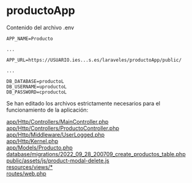 # productoApp

Contenido del archivo .env

    APP_NAME=Producto
    
    ...
    
    APP_URL=https://USUARIO.ies...s.es/laraveles/productoApp/public/
    
    ...
    
    DB_DATABASE=productoL
    DB_USERNAME=uproductoL
    DB_PASSWORD=cproductoL

Se han editado los archivos estrictamente necesarios para el funcionamiento de la aplicación:

[app/Http/Controllers/MainController.php](https://github.com/dwesizv/productoApp/blob/main/app/Http/Controllers/MainController.php)  
[app/Http/Controllers/ProductoController.php](https://github.com/dwesizv/productoApp/blob/main/app/Http/Controllers/ProductoController.php)  
[app/Http/Middleware/UserLogged.php](https://github.com/dwesizv/productoApp/blob/main/app/Http/Middleware/UserLogged.php)  
[app/Http/Kernel.php](https://github.com/dwesizv/productoApp/blob/main/app/Http/Kernel.php)  
[app/Models/Producto.php](https://github.com/dwesizv/productoApp/blob/main/app/Models/Producto.php)  
[database/migrations/2022_09_28_200709_create_productos_table.php](https://github.com/dwesizv/productoApp/blob/main/database/migrations/2022_09_28_200709_create_productos_table.php)  
[public/assets/js/product-modal-delete.js](https://github.com/dwesizv/productoApp/blob/main/public/assets/js/product-modal-delete.js)  
[resources/views/*](https://github.com/dwesizv/productoApp/tree/main/resources/views)  
[routes/web.php](https://github.com/dwesizv/productoApp/blob/main/routes/web.php)  
